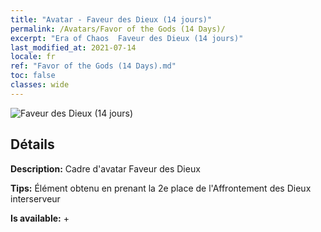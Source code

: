 ```yaml
---
title: "Avatar - Faveur des Dieux (14 jours)"
permalink: /Avatars/Favor of the Gods (14 Days)/
excerpt: "Era of Chaos  Faveur des Dieux (14 jours)"
last_modified_at: 2021-07-14
locale: fr
ref: "Favor of the Gods (14 Days).md"
toc: false
classes: wide
---
```

 ![Faveur des Dieux (14 jours)](/images/a/avatarFrame_62.png)

## Détails

 **Description:** Cadre d'avatar Faveur des Dieux 

 **Tips:** Élément obtenu en prenant la 2e place de l'Affrontement des Dieux interserveur 

 **Is available:**  + 

